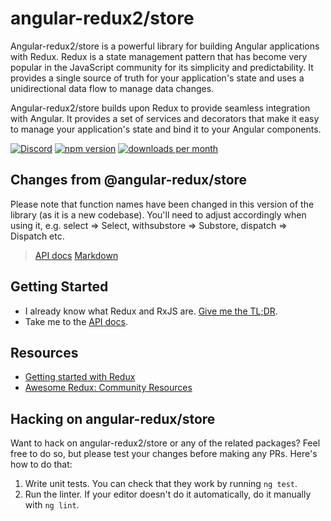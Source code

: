 # angular-redux2/store

Angular-redux2/store is a powerful library for building Angular applications with Redux.
Redux is a state management pattern that has become very popular in the JavaScript community for its simplicity and predictability.
It provides a single source of truth for your application's state and uses a unidirectional data flow to manage data changes.

Angular-redux2/store builds upon Redux to provide seamless integration with Angular.
It provides a set of services and decorators that make it easy to manage your application's state and bind it to your Angular components.

[![Discord](https://img.shields.io/discord/1050521693795405874?logo=Angular-redux2)](https://discord.gg/cSRtr4Wv)
[![npm version](https://img.shields.io/npm/v/@angular-redux2/store.svg)](https://www.npmjs.com/package/@angular-redux2/store)
[![downloads per month](https://img.shields.io/npm/dm/@angular-redux2/store.svg)](https://www.npmjs.com/package/@angular-redux2/store)

## Changes from @angular-redux/store

Please note that function names have been changed in this version of the library (as it is a new codebase).
You'll need to adjust accordingly when using it, e.g. select => Select, withsubstore => Substore, dispatch => Dispatch etc.
> [API docs](https://angular-redux2.github.io/store) 
> [Markdown](markdown/)

## Getting Started

- I already know what Redux and RxJS are. [Give me the TL;DR](markdown/quickstart.md).
- Take me to the [API docs](https://angular-redux2.github.io/store).

## Resources

- [Getting started with Redux](https://egghead.io/courses/getting-started-with-redux)
- [Awesome Redux: Community Resources](https://github.com/xgrommx/awesome-redux)

## Hacking on angular-redux/store

Want to hack on angular-redux2/store or any of the related packages? Feel free to do so, but please test your changes before making any PRs.
Here's how to do that:
1.  Write unit tests. You can check that they work by running `ng test`.
2.  Run the linter. If your editor doesn't do it automatically, do it manually with `ng lint`.
